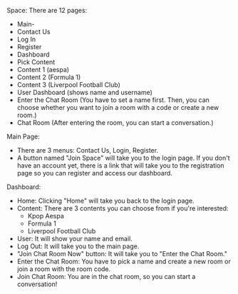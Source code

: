 Space: There are 12 pages:
 - Main-
 - Contact Us
 - Log In
 - Register
 - Dashboard
 - Pick Content
 - Content 1 (aespa)
 - Content 2 (Formula 1)
 - Content 3 (Liverpool Football Club)
 - User Dashboard (shows name and username)
 - Enter the Chat Room (You have to set a name first. Then, you can choose whether you want to join a room with a code or create a new room.)
 - Chat Room (After entering the room, you can start a conversation.)


Main Page:
  - There are 3 menus: Contact Us, Login, Register.
  - A button named "Join Space" will take you to the login page. If you don't have an account yet, there is a link that will take you to the registration page so you can register and access our dashboard.

Dashboard:
  - Home: Clicking "Home" will take you back to the login page.
  - Content: There are 3 contents you can choose from if you're interested:
       - Kpop Aespa
       - Formula 1
       - Liverpool Football Club
  - User: It will show your name and email.
  - Log Out: It will take you to the main page.
  - "Join Chat Room Now" button: It will take you to "Enter the Chat Room."
  - Enter the Chat Room: You have to pick a name and create a new room or join a room with the room code.
  - Join Chat Room: You are in the chat room, so you can start a conversation!


   
